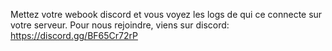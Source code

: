 Mettez votre webook discord et vous voyez les logs de qui ce connecte sur votre serveur. 
Pour nous rejoindre, viens sur discord: https://discord.gg/BF65Cr72rP
